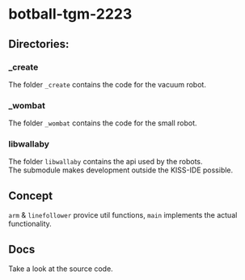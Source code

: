 # botball-tgm-2223

## Directories:

### \_create

The folder `_create` contains the code for the vacuum robot.

### \_wombat

The folder `_wombat` contains the code for the small robot.

### libwallaby

The folder `libwallaby` contains the api used by the robots.<br>
The submodule makes development outside the KISS-IDE possible.

## Concept

`arm` & `linefollower` provice util functions, `main` implements the actual functionality.

## Docs

Take a look at the source code.
